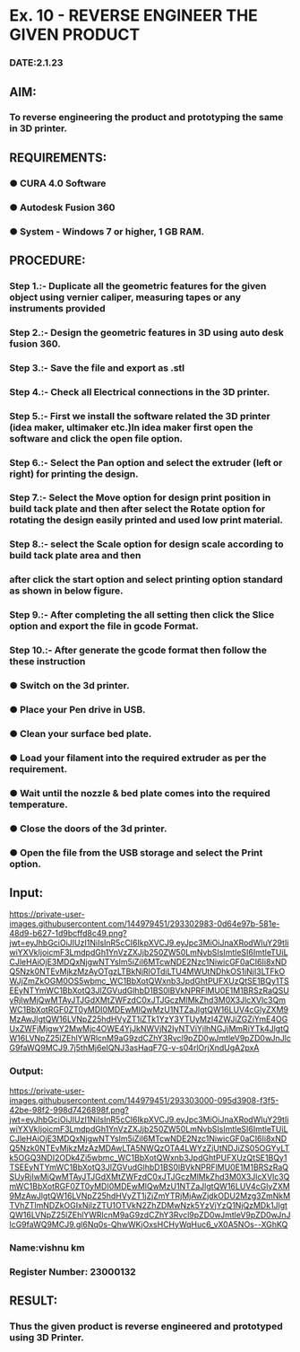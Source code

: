 # Ex. 10 - REVERSE ENGINEER THE GIVEN PRODUCT

### DATE:2.1.23

## AIM: 
### To reverse engineering the product and prototyping the same in 3D printer.

## REQUIREMENTS:
### ●	CURA 4.0 Software
### ●	 Autodesk Fusion 360
### ●	 System - Windows 7 or higher, 1 GB RAM.

## PROCEDURE:
### Step 1.:- Duplicate all the geometric features for the given object using vernier caliper, measuring tapes or any instruments provided
### Step 2.:- Design the geometric features in 3D using auto desk fusion 360.
### Step 3.:- Save the file and export as .stl
### Step 4.:- Check all Electrical connections in the 3D printer.
### Step 5.:- First we install the software related the 3D printer (idea maker, ultimaker etc.)In idea maker first open the software and click the open file option.
### Step 6.:- Select the Pan option and select the extruder (left or right) for printing the design.
### Step 7.:- Select the Move option for design print position in build tack plate and then after select the Rotate option for rotating the design easily printed and used low print material.
### Step 8.:- select the Scale option for design scale according to build tack plate area and then
### after click the start option and select printing option standard as shown in below figure.
### Step 9.:- After completing the all setting then click the Slice option and export the file in gcode Format.
### Step 10.:- After generate the gcode format then follow the these instruction 
  ###   ●	Switch on the 3d printer.
  ###   ●	Place your Pen drive in USB.
  ###   ●	Clean your surface bed plate.
  ###   ●	Load your filament into the required extruder as per the requirement.
  ###   ●	Wait until the nozzle & bed plate comes into the required temperature.
  ###   ●	Close the doors of the 3d printer.
  ###   ●	Open the file from the USB storage and select the Print option.

## Input:
https://private-user-images.githubusercontent.com/144979451/293302983-0d64e97b-581e-48d9-b627-1d9bcffd8c49.png?jwt=eyJhbGciOiJIUzI1NiIsInR5cCI6IkpXVCJ9.eyJpc3MiOiJnaXRodWIuY29tIiwiYXVkIjoicmF3LmdpdGh1YnVzZXJjb250ZW50LmNvbSIsImtleSI6ImtleTUiLCJleHAiOjE3MDQxNjgwNTYsIm5iZiI6MTcwNDE2Nzc1NiwicGF0aCI6Ii8xNDQ5Nzk0NTEvMjkzMzAyOTgzLTBkNjRlOTdiLTU4MWUtNDhkOS1iNjI3LTFkOWJjZmZkOGM0OS5wbmc_WC1BbXotQWxnb3JpdGhtPUFXUzQtSE1BQy1TSEEyNTYmWC1BbXotQ3JlZGVudGlhbD1BS0lBVkNPRFlMU0E1M1BRSzRaQSUyRjIwMjQwMTAyJTJGdXMtZWFzdC0xJTJGczMlMkZhd3M0X3JlcXVlc3QmWC1BbXotRGF0ZT0yMDI0MDEwMlQwMzU1NTZaJlgtQW16LUV4cGlyZXM9MzAwJlgtQW16LVNpZ25hdHVyZT1iZTk1YzY3YTUyMzI4ZWJiZGZiYmE4OGUxZWFjMjgwY2MwMjc4OWE4YjJkNWVjN2IyNTViYjlhNGJjMmRiYTk4JlgtQW16LVNpZ25lZEhlYWRlcnM9aG9zdCZhY3Rvcl9pZD0wJmtleV9pZD0wJnJlcG9faWQ9MCJ9.7j5thMj6eIQNJ3asHaqF7G-v-s04rlOrjXndUgA2pxA

### Output:
https://private-user-images.githubusercontent.com/144979451/293303000-095d3908-f3f5-42be-98f2-998d7426898f.png?jwt=eyJhbGciOiJIUzI1NiIsInR5cCI6IkpXVCJ9.eyJpc3MiOiJnaXRodWIuY29tIiwiYXVkIjoicmF3LmdpdGh1YnVzZXJjb250ZW50LmNvbSIsImtleSI6ImtleTUiLCJleHAiOjE3MDQxNjgwNTYsIm5iZiI6MTcwNDE2Nzc1NiwicGF0aCI6Ii8xNDQ5Nzk0NTEvMjkzMzAzMDAwLTA5NWQzOTA4LWYzZjUtNDJiZS05OGYyLTk5OGQ3NDI2ODk4Zi5wbmc_WC1BbXotQWxnb3JpdGhtPUFXUzQtSE1BQy1TSEEyNTYmWC1BbXotQ3JlZGVudGlhbD1BS0lBVkNPRFlMU0E1M1BRSzRaQSUyRjIwMjQwMTAyJTJGdXMtZWFzdC0xJTJGczMlMkZhd3M0X3JlcXVlc3QmWC1BbXotRGF0ZT0yMDI0MDEwMlQwMzU1NTZaJlgtQW16LUV4cGlyZXM9MzAwJlgtQW16LVNpZ25hdHVyZT1jZjZmYTRjMjAwZjdkODU2Mzg3ZmNkMTVhZTlmNDZkOGIxNjIzZTU1OTVkN2ZhZDMwNzk5YzVjYzQ1NjQzMDk1JlgtQW16LVNpZ25lZEhlYWRlcnM9aG9zdCZhY3Rvcl9pZD0wJmtleV9pZD0wJnJlcG9faWQ9MCJ9.gl6Nq0s-QhwWKjOxsHCHyWqHuc6_vX0A5NOs--XGhKQ

### Name:vishnu km
### Register Number: 23000132

## RESULT:
###   Thus the given product is reverse engineered and prototyped using 3D Printer.
